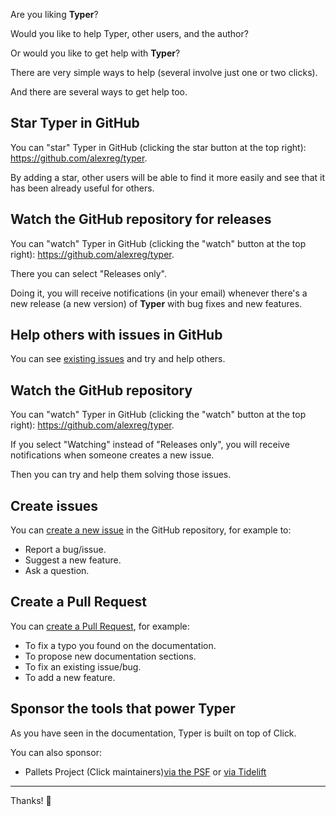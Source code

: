 Are you liking **Typer**?

Would you like to help Typer, other users, and the author?

Or would you like to get help with **Typer**?

There are very simple ways to help (several involve just one or two clicks).

And there are several ways to get help too.

## Star **Typer** in GitHub

You can "star" Typer in GitHub (clicking the star button at the top right): <a href="https://github.com/alexreg/typer" class="external-link" target="_blank">https://github.com/alexreg/typer</a>.

By adding a star, other users will be able to find it more easily and see that it has been already useful for others.

## Watch the GitHub repository for releases

You can "watch" Typer in GitHub (clicking the "watch" button at the top right): <a href="https://github.com/alexreg/typer" class="external-link" target="_blank">https://github.com/alexreg/typer</a>.

There you can select "Releases only".

Doing it, you will receive notifications (in your email) whenever there's a new release (a new version) of **Typer** with bug fixes and new features.

## Help others with issues in GitHub

You can see <a href="https://github.com/alexreg/typer/issues" class="external-link" target="_blank">existing issues</a> and try and help others.

## Watch the GitHub repository

You can "watch" Typer in GitHub (clicking the "watch" button at the top right): <a href="https://github.com/alexreg/typer" class="external-link" target="_blank">https://github.com/alexreg/typer</a>.

If you select "Watching" instead of "Releases only", you will receive notifications when someone creates a new issue.

Then you can try and help them solving those issues.

## Create issues

You can <a href="https://github.com/alexreg/typer/issues/new/choose" class="external-link" target="_blank">create a new issue</a> in the GitHub repository, for example to:

* Report a bug/issue.
* Suggest a new feature.
* Ask a question.

## Create a Pull Request

You can <a href="https://github.com/alexreg/typer" class="external-link" target="_blank">create a Pull Request</a>, for example:

* To fix a typo you found on the documentation.
* To propose new documentation sections.
* To fix an existing issue/bug.
* To add a new feature.


## Sponsor the tools that power Typer

As you have seen in the documentation, Typer is built on top of Click.

You can also sponsor:

* Pallets Project (Click maintainers)<a href="https://palletsprojects.com/donate" class="external-link" target="_blank">via the PSF</a> or <a href="https://tidelift.com/subscription/pkg/pypi-click" class="external-link" target="_blank">via Tidelift</a>

---

Thanks! 🚀

